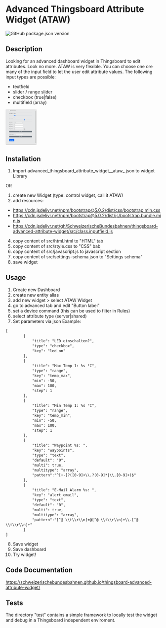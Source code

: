 # Advanced Thingsboard Attribute Widget (ATAW)
![GitHub package.json version](https://img.shields.io/github/package-json/v/SchweizerischeBundesbahnen/thingsboard-advanced-attribute-widget)

## Description
Looking for an advanced dashboard widget in Thingsboard to edit attributes. Look no more. ATAW is very flexible. You can choose one ore many of the input field to let the user edit attribute values. The following input types are possible:
- textfield
- slider / range slider
- checkbox (true|false)
- multifield (array)

<div style="width:200px">
<img src="/assets/images/screenshot.png" width="50%">
</div>

## Installation
1. Import advanced_thingsboard_attribute_widget__ataw_.json to widget Library

OR

1. create new Widget (type: control widget, call it ATAW)
2. add resources:
- https://cdn.jsdelivr.net/npm/bootstrap@5.0.2/dist/css/bootstrap.min.css
- https://cdn.jsdelivr.net/npm/bootstrap@5.0.2/dist/js/bootstrap.bundle.min.js
- https://cdn.jsdelivr.net/gh/SchweizerischeBundesbahnen/thingsboard-advanced-attribute-widget/src/class.inputfield.js
4. copy content of src/html.html to "HTML" tab
5. copy content of src/style.css to "CSS" bab
6. copy content of src/javascript.js to javascript section
7. copy content of src/settings-schema.json to "Settings schema"
8. save widget

## Usage
1. Create new Dashboard
2. create new entity alias
3. add new widget > select ATAW Widget
4. go to advanced tab and edit "Button label"
5. set a device command (this can be used to filter in Rules)
6. select attribute type (server|shared)
7. Set parameters via json
Example:
```
[
        {
            "title": "LED einschalten?",
            "type": "checkbox",
            "key": "led_on"
        },
        {
            "title": "Max Temp 1: %s °C",
            "type": "range",
            "key": "temp_max",
            "min": -50,
            "max": 100,
            "step": 1
        },
        {
            "title": "Min Temp 1: %s °C",
            "type": "range",
            "key": "temp_min",
            "min": -50,
            "max": 100,
            "step": 1
        },
        {
            "title": "Waypoint %s: ",
            "key": "waypoints",
            "type": "text",
            "default": "0",
            "multi": true,
            "multitype": "array",
            "pattern":"^[+-]?([0-9]+\\.?[0-9]*|\\.[0-9]+)$"
        },
        {
            "title": "E-Mail Alarm %s: ",
            "key": "alert_email",
            "type": "text",
            "default": "0",
            "multi": true,
            "multitype": "array",
            "pattern":"[^@ \\t\\r\\n]+@[^@ \\t\\r\\n]+\\.[^@ \\t\\r\\n]+"
        }
]
```
8. Save widget
9. Save dashboard
10. Try widget!

## Code Documentation
https://schweizerischebundesbahnen.github.io/thingsboard-advanced-attribute-widget/

## Tests
The directory "test" contains a simple framework to locally test the widget and debug in a Thingsboard independent enviroment.
